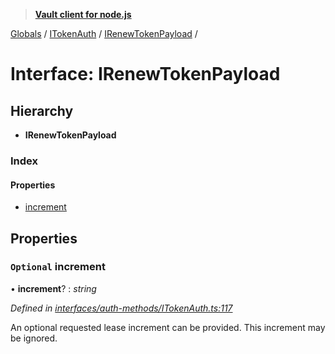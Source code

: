 > **[Vault client for node.js](../README.md)**

[Globals](../globals.md) / [ITokenAuth](../modules/itokenauth.md) / [IRenewTokenPayload](itokenauth.irenewtokenpayload.md) /

# Interface: IRenewTokenPayload

## Hierarchy

* **IRenewTokenPayload**

### Index

#### Properties

* [increment](itokenauth.irenewtokenpayload.md#optional-increment)

## Properties

### `Optional` increment

• **increment**? : *string*

*Defined in [interfaces/auth-methods/ITokenAuth.ts:117](https://github.com/theogravity/vault-tacular/blob/39d6e20/src/interfaces/auth-methods/ITokenAuth.ts#L117)*

An optional requested lease increment can be provided. This increment may be ignored.
